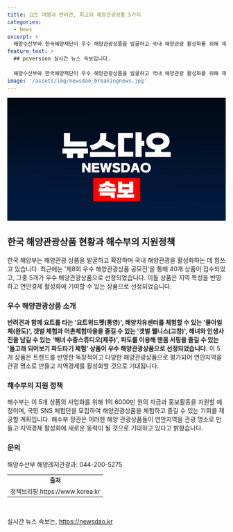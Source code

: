 ```yaml
---
title: 요트 여행과 반려견, 최고의 해양관광상품 5가지
categories:
  - News
excerpt: >
  해양수산부와 한국해양재단이 우수 해양관광상품을 발굴하고 국내 해양관광 활성화를 위해 제8회 우수 해양관광상품 공모전에서 5개 상품을 선정했다. 이번에는 지역 특성을 고려하여 연안경제 활성화에 기여할 수 있는 상품을 중점으로 고르고, 이를 통해 지역경제 활성화에 기여하며 새로운 관광 명소를 만들고자 한다. 해수부는 이를 위해 1억 6000만 원의 자금과 홍보활동을 지원하고 국민 SNS체험단을 모집하여 체험 기회를 제공할 예정이다. 해당 선정 상품들이 지역경제 활성화에 기여할 것으로 기대하고 있다. (출처: 정책브리핑 www.korea.kr)
feature_text: >
  ## pcversion 실시간 뉴스 속보입니다.

  해양수산부와 한국해양재단이 우수 해양관광상품을 발굴하고 국내 해양관광 활성화를 위해 제8회 우수 해양관광상품 공모전에서 5개 상품을 선정했다. 이번에는 지역 특성을 고려하여 연안경제 활성화에 기여할 수 있는 상품을 중점으로 고르고, 이를 통해 지역경제 활성화에 기여하며 새로운 관광 명소를 만들고자 한다. 해수부는 이를 위해 1억 6000만 원의 자금과 홍보활동을 지원하고 국민 SNS체험단을 모집하여 체험 기회를 제공할 예정이다. 해당 선정 상품들이 지역경제 활성화에 기여할 것으로 기대하고 있다. (출처: 정책브리핑 www.korea.kr)
image: '/assets/img/newsdao_breakingnews.jpg'
---
```


<p><img src="/assets/img/newsdao_breakingnews.jpg" alt="pcversion 속보" /></p>

<h2 data-ke-size="size26">한국 해양관광상품 현황과 해수부의 지원정책</h2>

<p data-ke-size="size16">한국 해양부는 해양관광 상품을 발굴하고 확장하며 국내 해양관광을 활성화하는 데 힘쓰고 있습니다. 최근에는 '제8회 우수 해양관광상품 공모전'을 통해 40개 상품이 접수되었고, 그중 5개가 우수 해양관광상품으로 선정되었습니다. 이들 상품은 지역 특성을 반영하고 연안경제 활성화에 기여할 수 있는 상품으로 선정되었습니다.</p>

<h3 data-ke-size="size24">우수 해양관광상품 소개</h3>

<p data-ke-size="size16"><b>반려견과 함께 요트를 타는 '요트위드펫(통영)', 해양치유센터를 체험할 수 있는 '물아일체(완도)', 갯벌 체험과 어촌체험마을을 즐길 수 있는 '갯벌 웰니스(고창)', 해녀와 인생사진을 남길 수 있는 '해녀 수중스튜디오(제주)', 파도를 이용해 맨몸 서핑을 즐길 수 있는 '돌고래 되어보기 파도타기 체험' 상품이 우수 해양관광상품으로 선정되었습니다.</b> 이 5개 상품은 트렌드를 반영한 독창적이고 다양한 해양관광상품으로 평가되어 연안지역을 관광 명소로 만들고 지역경제를 활성화할 것으로 기대됩니다.</p>

<h3 data-ke-size="size24">해수부의 지원 정책</h3>

<p data-ke-size="size16">해수부는 이 5개 상품의 사업화를 위해 1억 6000만 원의 자금과 홍보활동을 지원할 예정이며, 국민 SNS 체험단을 모집하여 해양관광상품을 체험하고 즐길 수 있는 기회를 제공할 계획입니다. 해수부 장관은 이러한 해양 관광상품들이 연안지역을 관광 명소로 만들고 지역경제 활성화에 새로운 동력이 될 것으로 기대하고 있다고 밝혔습니다.</p>

<h3 data-ke-size="size24">문의</h3>

<p data-ke-size="size16">해양수산부 해양레저관광과: 044-200-5275</p>

<table>
  <tr>
    <td style="text-align: center; height: 17px;"><b>출처</b></td>
  </tr>
  <tr>
    <td style="text-align: center; height: 17px;">정책브리핑 https://www.korea.kr</td>
  </tr>
</table>

<p data-ke-size="size16">&nbsp;</p>
실시간 뉴스 속보는, <a href="https://newsdao.kr" rel="dofollow">https://newsdao.kr</a>


